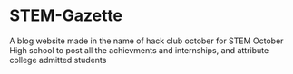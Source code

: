 # STEM-Gazette
A blog website made in the name of hack club october for STEM October High school to post all the achievments and internships, and attribute college admitted students 
